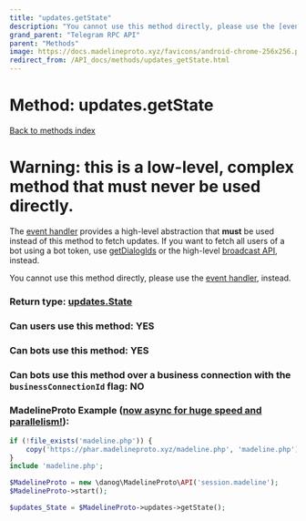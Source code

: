 ```yaml
---
title: "updates.getState"
description: "You cannot use this method directly, please use the [event handler](https://docs.madelineproto.xyz/docs/UPDATES.html), instead."
grand_parent: "Telegram RPC API"
parent: "Methods"
image: https://docs.madelineproto.xyz/favicons/android-chrome-256x256.png
redirect_from: /API_docs/methods/updates_getState.html
---
```

# Method: updates.getState
[Back to methods index](index.html)



# Warning: this is a low-level, complex method that **must never** be used directly.
The [event handler](https://docs.madelineproto.xyz/docs/UPDATES.html) provides a high-level abstraction that **must** be used instead of this method to fetch updates.
If you want to fetch all users of a bot using a bot token, use [getDialogIds](https://docs.madelineproto.xyz/docs/DIALOGS.html) or the high-level [broadcast API](https://docs.madelineproto.xyz/docs/BROADCAST.html), instead.

You cannot use this method directly, please use the [event handler](https://docs.madelineproto.xyz/docs/UPDATES.html), instead.



### Return type: [updates.State](/API_docs/types/updates.State.html)

### Can users use this method: **YES**


### Can bots use this method: **YES**


### Can bots use this method over a business connection with the `businessConnectionId` flag: **NO**


### MadelineProto Example ([now async for huge speed and parallelism!](https://docs.madelineproto.xyz/docs/ASYNC.html)):


```php
if (!file_exists('madeline.php')) {
    copy('https://phar.madelineproto.xyz/madeline.php', 'madeline.php');
}
include 'madeline.php';

$MadelineProto = new \danog\MadelineProto\API('session.madeline');
$MadelineProto->start();

$updates_State = $MadelineProto->updates->getState();
```

